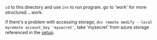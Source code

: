 `cd` to this directory and use `inv` to run program. go to 'work' for more structured ...work.

if there's a problem with accessing storage, `dvc remote modify --local myremote account_key 'mysecret'`,
take 'mysecret' from azure storage referenced in the [setup](../dvc/tasks.py).
